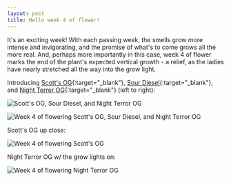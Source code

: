 ```yaml
---
layout: post
title: Hello week 4 of flower!
---
```


It's an exciting week! With each passing week, the smells grow more intense and invigorating, and the promise of what's to come grows all the more real. And, perhaps more importantly in this case, week 4 of flower marks the end of the plant's expected vertical growth - a relief, as the ladies have nearly stretched all the way into the grow light.

Introducing [Scott's OG](http://www.raredanknessgenetics.com/Seeds/KUSH/ScottsOG.htm){:target="_blank"}, [Sour Diesel](https://blimburnseeds.com/sour-diesel){:target="_blank"}, and [Night Terror OG](http://www.raredanknessgenetics.com/Seeds/KUSH/NightTerrorOG.htm){:target="_blank"} (left to right):

![Scott's OG, Sour Diesel, and Night Terror OG](https://images.420friend.ly/grow-journal/scotts-og-sour-diesel-night-terror-og.jpg)

![Week 4 of flowering Scott's OG, Sour Diesel, and Night Terror OG](https://images.420friend.ly/grow-journal/flower-week-4.jpg)

Scott's OG up close:

![Week 4 of flowering Scott's OG](https://images.420friend.ly/grow-journal/scotts-og-flower-week-4.jpg)

Night Terror OG w/ the grow lights on:

![Week 4 of flowering Night Terror OG](https://images.420friend.ly/grow-journal/night-terror-og.jpg)